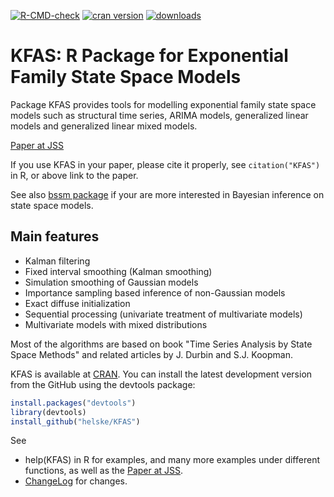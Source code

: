 [![R-CMD-check](https://github.com/helske/KFAS/workflows/R-CMD-check/badge.svg)](https://github.com/helske/KFAS/actions)
[![cran version](http://www.r-pkg.org/badges/version/KFAS)](http://cran.r-project.org/package=KFAS)
[![downloads](http://cranlogs.r-pkg.org/badges/KFAS)](http://cranlogs.r-pkg.org/badges/KFAS)

KFAS: R Package for Exponential Family State Space Models
==========================================================================

Package KFAS provides tools for modelling exponential family state space models such as
structural time series, ARIMA models, generalized linear models and generalized linear mixed models.

[Paper at JSS](https://www.jstatsoft.org/article/view/v078i10)

If you use KFAS in your paper, please cite it properly, see `citation("KFAS")` in R, or above link to the paper.

See also [bssm package](https://cran.r-project.org/package=bssm) if your are more interested in Bayesian inference on state space models.

Main features
--------------------------------------------------------------------------

- Kalman filtering
- Fixed interval smoothing (Kalman smoothing)
- Simulation smoothing of Gaussian models
- Importance sampling based inference of non-Gaussian models
- Exact diffuse initialization
- Sequential processing (univariate treatment of multivariate models)
- Multivariate models with mixed distributions

Most of the algorithms are based on book "Time Series Analysis by State Space Methods" and related articles by J. Durbin and S.J. Koopman.

KFAS is available at [CRAN](http://cran.r-project.org/web/packages/KFAS/index.html). You can install the latest development version from the GitHub using the devtools package:

```R
install.packages("devtools")
library(devtools)
install_github("helske/KFAS")
```

See
* help(KFAS) in R for examples, and many more examples under different functions, as well as the [Paper at JSS](https://www.jstatsoft.org/article/view/v078i10).
* [ChangeLog](https://github.com/helske/KFAS/blob/master/ChangeLog) for changes.


